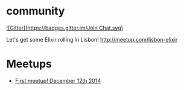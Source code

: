 community
=========
[![Gitter](https://badges.gitter.im/Join Chat.svg)](https://gitter.im/lisbon-elixir/community?utm_source=badge&utm_medium=badge&utm_campaign=pr-badge&utm_content=badge)

Let's get some Elixir rolling in Lisbon! http://meetup.com/lisbon-elixir

Meetups
========

- [First meetup! December 12th 2014](http://www.meetup.com/lisbon-elixir/events/218779045/)
